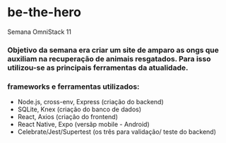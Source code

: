 # be-the-hero
Semana OmniStack 11

### Objetivo da semana era criar um site de amparo as ongs que auxiliam na recuperação de animais resgatados. Para isso utilizou-se as principais ferramentas da atualidade.

### frameworks e ferramentas utilizados:
- Node.js, cross-env, Express (criação do backend)
- SQLite, Knex (criação do banco de dados)
- React, Axios (criação do frontend)
- React Native, Expo (versãp mobile - Android)
- Celebrate/Jest/Supertest (os três para validação/ teste do backend)
